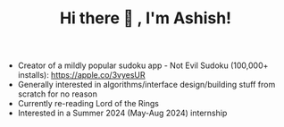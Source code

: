 <h1><p align="center"> Hi there 👋 , I'm Ashish! </p></h1>
&nbsp

- Creator of a mildly popular sudoku app - Not Evil Sudoku (100,000+ installs): https://apple.co/3vyesUR 
- Generally interested in algorithms/interface design/building stuff from scratch for no reason
- Currently re-reading Lord of the Rings
- Interested in a Summer 2024 (May-Aug 2024) internship 
